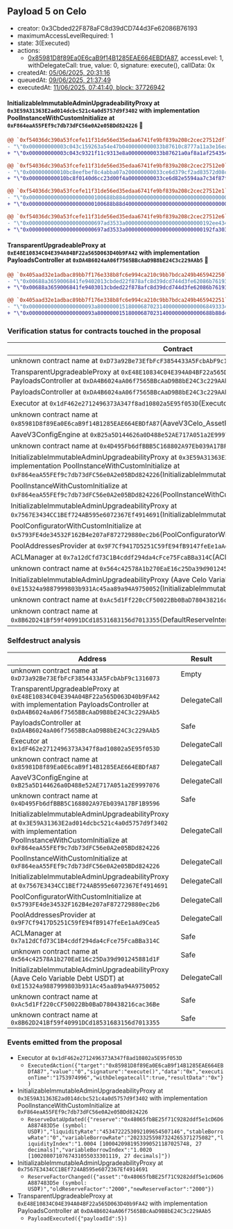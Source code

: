 ## Payload 5 on Celo

- creator: 0x3Cbded22F878aFC8d39dCD744d3Fe62086B76193
- maximumAccessLevelRequired: 1
- state: 3(Executed)
- actions:
  - [0x85981D8f89Ea0E6caB9f14B1285EAE664EBDfA87](https://celoscan.io/tx/0x85981D8f89Ea0E6caB9f14B1285EAE664EBDfA87), accessLevel: 1, withDelegateCall: true, value: 0, signature: execute(), callData: 0x
- createdAt: [05/06/2025, 20:31:16](https://celoscan.io/tx/0x712e496457f9d04bdc04aefe1b34877bc062aa12f0fff4860a3a389507ed6b6d)
- queuedAt: [09/06/2025, 21:37:49](https://celoscan.io/tx/0x2fa09289d4b81f4722aea0bb6175d82e6f4f688ab4a522c4b58f72dea032af85)
- executedAt: [11/06/2025, 07:41:40, block: 37726942](https://celoscan.io/tx/0x5c81041e141fbedf2f95f1040db8458ff051f7b2e884df8417621c7be4116d0f)

#### InitializableImmutableAdminUpgradeabilityProxy at `0x3E59A31363E2ad014dcbc521c4a0d5757d9f3402` with implementation PoolInstanceWithCustomInitialize at `0xF864eaA55FEf9c7db73dFC56e0A2e05BDd824226` :ghost:

```diff
@@ `0xf54036dc390a53fcefe11f31de56ed35edaa6741fe9bf839a208c2cec27512df` raw  @@
- "\"0x000000000003c043c159263a54e47b0400000000033b87610c8777a11a3e16ea\""
+ "\"0x000000000003c043c9321f11c9313e8a00000000033b87621a0af8a1af254354\""

@@ `0xf54036dc390a53fcefe11f31de56ed35edaa6741fe9bf839a208c2cec27512e0` raw  @@
- "\"0x000000000010bc8eefbef8c4abba07a200000000033ce6d379cf2ad83572d08c\""
+ "\"0x000000000010bc8f0140d6cc23d00f4a00000000033ce6d82e5594aa7c34f87f\""

@@ `0xf54036dc390a53fcefe11f31de56ed35edaa6741fe9bf839a208c2cec27512e1` raw  @@
- "\"0x000000000000000000000100688b884d00000000000000000000000000000000\""
+ "\"0x000000000000000000000100688b88d400000000000000000000000000000000\""

@@ `0xf54036dc390a53fcefe11f31de56ed35edaa6741fe9bf839a208c2cec27512e6` raw  @@
- "\"0x000000000000000000000697ad3533a0000000000000000000000000192ee434\""
+ "\"0x000000000000000000000697ad3533a0000000000000000000000000192fa303\""

```
#### TransparentUpgradeableProxy at `0xE48E10834C04E394A04BF22a565D063D40b9FA42` with implementation PayloadsController at `0xDA4B6024aA06f7565BBcAaD9B8bE24C3c229AAb5` :ghost:

```diff
@@ `0x405aad32e1adbac89bb7f176e338b8fc6e994ca210c9bb7bdca249b465942250` raw  @@
- "\"0x00688a3659006841fe9402013cbded22f878afc8d39dcd744d3fe62086b76193\""
+ "\"0x00688a3659006841fe9403013cbded22f878afc8d39dcd744d3fe62086b76193\""

@@ `0x405aad32e1adbac89bb7f176e338b8fc6e994ca210c9bb7bdca249b465942251` raw  @@
- "\"0x000000000000000000093a800000015180006870231400000000000068493334\""
+ "\"0x000000000000000000093a8000000151800068702314000000000000688b88d4\""

```
### Verification status for contracts touched in the proposal

| Contract | Status |
|---------|------------|
| unknown contract name at `0xD73a92Be73EfbFcF3854433A5FcbAbF9c1316073`(undefined) | EOA |
| TransparentUpgradeableProxy at `0xE48E10834C04E394A04BF22a565D063D40b9FA42` with implementation PayloadsController at `0xDA4B6024aA06f7565BBcAaD9B8bE24C3c229AAb5`(TransparentUpgradeableProxy) | Contract |
| PayloadsController at `0xDA4B6024aA06f7565BBcAaD9B8bE24C3c229AAb5`(PayloadsController) | Contract |
| Executor at `0x1dF462e2712496373A347f8ad10802a5E95f053D`(Executor) | Contract |
| unknown contract name at `0x85981D8f89Ea0E6caB9f14B1285EAE664EBDfA87`(AaveV3Celo_AssetParametersOptimization_20250527) | Contract |
| AaveV3ConfigEngine at `0xB25a5D144626a0D488e52AE717A051a2E9997076`(AaveV3ConfigEngine) | Contract |
| unknown contract name at `0x4D495Fb6dfBBB5C168802A97Eb039A17BF1B9596`(BorrowEngine) | Contract |
| InitializableImmutableAdminUpgradeabilityProxy at `0x3E59A31363E2ad014dcbc521c4a0d5757d9f3402` with implementation PoolInstanceWithCustomInitialize at `0xF864eaA55FEf9c7db73dFC56e0A2e05BDd824226`(InitializableImmutableAdminUpgradeabilityProxy) | Contract |
| PoolInstanceWithCustomInitialize at `0xF864eaA55FEf9c7db73dFC56e0A2e05BDd824226`(PoolInstanceWithCustomInitialize) | Contract |
| InitializableImmutableAdminUpgradeabilityProxy at `0x7567E3434CC1BEf724AB595e6072367Ef4914691`(InitializableImmutableAdminUpgradeabilityProxy) | Contract |
| PoolConfiguratorWithCustomInitialize at `0x5793FE4de34532F162B4e207aF872729880ec2b6`(PoolConfiguratorWithCustomInitialize) | Contract |
| PoolAddressesProvider at `0x9F7Cf9417D5251C59fE94fB9147feEe1aAd9Cea5`(PoolAddressesProvider) | Contract |
| ACLManager at `0x7a12dCfd73C1B4cddf294da4cFce75FcaBBa314C`(ACLManager) | Contract |
| unknown contract name at `0x564c42578A1b270EaE16c25Da39d901245881d1F`(PoolLogic) | Contract |
| InitializableImmutableAdminUpgradeabilityProxy (Aave Celo Variable Debt USDT) at `0xE15324a9887999803b931Ac45aa89a94A9750052`(InitializableImmutableAdminUpgradeabilityProxy) | Contract |
| unknown contract name at `0xAc5d1Ff220cCF50022Bb0BaD780438216cac36Be`(VariableDebtTokenInstance) | Contract |
| unknown contract name at `0x8B62D241Bf59f40991DCd18531683156d7013355`(DefaultReserveInterestRateStrategyV2) | Contract |

### Selfdestruct analysis

| Address | Result |
|---------|------------|
| unknown contract name at `0xD73a92Be73EfbFcF3854433A5FcbAbF9c1316073` | Empty |
| TransparentUpgradeableProxy at `0xE48E10834C04E394A04BF22a565D063D40b9FA42` with implementation PayloadsController at `0xDA4B6024aA06f7565BBcAaD9B8bE24C3c229AAb5` | DelegateCall |
| PayloadsController at `0xDA4B6024aA06f7565BBcAaD9B8bE24C3c229AAb5` | Safe |
| Executor at `0x1dF462e2712496373A347f8ad10802a5E95f053D` | DelegateCall |
| unknown contract name at `0x85981D8f89Ea0E6caB9f14B1285EAE664EBDfA87` | DelegateCall |
| AaveV3ConfigEngine at `0xB25a5D144626a0D488e52AE717A051a2E9997076` | DelegateCall |
| unknown contract name at `0x4D495Fb6dfBBB5C168802A97Eb039A17BF1B9596` | Safe |
| InitializableImmutableAdminUpgradeabilityProxy at `0x3E59A31363E2ad014dcbc521c4a0d5757d9f3402` with implementation PoolInstanceWithCustomInitialize at `0xF864eaA55FEf9c7db73dFC56e0A2e05BDd824226` | DelegateCall |
| PoolInstanceWithCustomInitialize at `0xF864eaA55FEf9c7db73dFC56e0A2e05BDd824226` | DelegateCall |
| InitializableImmutableAdminUpgradeabilityProxy at `0x7567E3434CC1BEf724AB595e6072367Ef4914691` | DelegateCall |
| PoolConfiguratorWithCustomInitialize at `0x5793FE4de34532F162B4e207aF872729880ec2b6` | DelegateCall |
| PoolAddressesProvider at `0x9F7Cf9417D5251C59fE94fB9147feEe1aAd9Cea5` | DelegateCall |
| ACLManager at `0x7a12dCfd73C1B4cddf294da4cFce75FcaBBa314C` | Safe |
| unknown contract name at `0x564c42578A1b270EaE16c25Da39d901245881d1F` | Safe |
| InitializableImmutableAdminUpgradeabilityProxy (Aave Celo Variable Debt USDT) at `0xE15324a9887999803b931Ac45aa89a94A9750052` | DelegateCall |
| unknown contract name at `0xAc5d1Ff220cCF50022Bb0BaD780438216cac36Be` | Safe |
| unknown contract name at `0x8B62D241Bf59f40991DCd18531683156d7013355` | Safe |

### Events emitted from the proposal

- Executor at `0x1dF462e2712496373A347f8ad10802a5E95f053D`
  - `ExecutedAction({"target":"0x85981D8f89Ea0E6caB9f14B1285EAE664EBDfA87","value":"0","signature":"execute()","data":"0x","executionTime":"1753974996","withDelegatecall":true,"resultData":"0x"})`
- InitializableImmutableAdminUpgradeabilityProxy at `0x3E59A31363E2ad014dcbc521c4a0d5757d9f3402` with implementation PoolInstanceWithCustomInitialize at `0xF864eaA55FEf9c7db73dFC56e0A2e05BDd824226`
  - `ReserveDataUpdated({"reserve":"0x48065fbBE25f71C9282ddf5e1cD6D6A887483D5e (symbol: USD₮)","liquidityRate":"4534722253092109654507146","stableBorrowRate":"0","variableBorrowRate":"20233255987324265371275082","liquidityIndex":"1.0004 [1000420981953990521187025748, 27 decimals]","variableBorrowIndex":"1.0020 [1002080710767431055033301119, 27 decimals]"})`
- InitializableImmutableAdminUpgradeabilityProxy at `0x7567E3434CC1BEf724AB595e6072367Ef4914691`
  - `ReserveFactorChanged({"asset":"0x48065fbBE25f71C9282ddf5e1cD6D6A887483D5e (symbol: USD₮)","oldReserveFactor":"2000","newReserveFactor":"2000"})`
- TransparentUpgradeableProxy at `0xE48E10834C04E394A04BF22a565D063D40b9FA42` with implementation PayloadsController at `0xDA4B6024aA06f7565BBcAaD9B8bE24C3c229AAb5`
  - `PayloadExecuted({"payloadId":5})`
